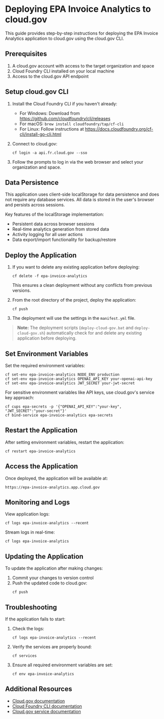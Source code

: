 # Deploying EPA Invoice Analytics to cloud.gov

This guide provides step-by-step instructions for deploying the EPA Invoice Analytics application to cloud.gov using the cloud.gov CLI.

## Prerequisites

1. A cloud.gov account with access to the target organization and space
2. Cloud Foundry CLI installed on your local machine
3. Access to the cloud.gov API endpoint

## Setup cloud.gov CLI

1. Install the Cloud Foundry CLI if you haven't already:
   - For Windows: Download from https://github.com/cloudfoundry/cli/releases
   - For macOS: `brew install cloudfoundry/tap/cf-cli`
   - For Linux: Follow instructions at https://docs.cloudfoundry.org/cf-cli/install-go-cli.html

2. Connect to cloud.gov:
   ```
   cf login -a api.fr.cloud.gov --sso
   ```

3. Follow the prompts to log in via the web browser and select your organization and space.

## Data Persistence

This application uses client-side localStorage for data persistence and does not require any database services. All data is stored in the user's browser and persists across sessions.

Key features of the localStorage implementation:
- Persistent data across browser sessions
- Real-time analytics generation from stored data
- Activity logging for all user actions
- Data export/import functionality for backup/restore

## Deploy the Application

1. If you want to delete any existing application before deploying:
   ```
   cf delete -f epa-invoice-analytics
   ```
   This ensures a clean deployment without any conflicts from previous versions.

2. From the root directory of the project, deploy the application:
   ```
   cf push
   ```

3. The deployment will use the settings in the `manifest.yml` file.

> **Note:** The deployment scripts (`deploy-cloud-gov.bat` and `deploy-cloud-gov.sh`) automatically check for and delete any existing application before deploying.

## Set Environment Variables

Set the required environment variables:

```
cf set-env epa-invoice-analytics NODE_ENV production
cf set-env epa-invoice-analytics OPENAI_API_KEY your-openai-api-key
cf set-env epa-invoice-analytics JWT_SECRET your-jwt-secret
```

For sensitive environment variables like API keys, use cloud.gov's service key approach:

```
cf cups epa-secrets -p '{"OPENAI_API_KEY":"your-key", "JWT_SECRET":"your-secret"}'
cf bind-service epa-invoice-analytics epa-secrets
```

## Restart the Application

After setting environment variables, restart the application:

```
cf restart epa-invoice-analytics
```

## Access the Application

Once deployed, the application will be available at:
```
https://epa-invoice-analytics.app.cloud.gov
```

## Monitoring and Logs

View application logs:
```
cf logs epa-invoice-analytics --recent
```

Stream logs in real-time:
```
cf logs epa-invoice-analytics
```

## Updating the Application

To update the application after making changes:

1. Commit your changes to version control
2. Push the updated code to cloud.gov:
   ```
   cf push
   ```

## Troubleshooting

If the application fails to start:

1. Check the logs:
   ```
   cf logs epa-invoice-analytics --recent
   ```

2. Verify the services are properly bound:
   ```
   cf services
   ```

3. Ensure all required environment variables are set:
   ```
   cf env epa-invoice-analytics
   ```

## Additional Resources

- [Cloud.gov documentation](https://cloud.gov/docs/)
- [Cloud Foundry CLI documentation](https://docs.cloudfoundry.org/cf-cli/)
- [Cloud.gov service documentation](https://cloud.gov/docs/services/intro/)

